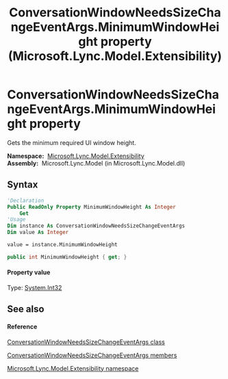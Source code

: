 ﻿---
title: ConversationWindowNeedsSizeChangeEventArgs.MinimumWindowHeight property  (Microsoft.Lync.Model.Extensibility)
TOCTitle: 'MinimumWindowHeight property '
ms:assetid: P:Microsoft.Lync.Model.Extensibility.ConversationWindowNeedsSizeChangeEventArgs.MinimumWindowHeight_DI_3_UC_OCS14MrefLyncWPF
ms:mtpsurl: https://msdn.microsoft.com/en-us/library/microsoft.lync.model.extensibility.conversationwindowneedssizechangeeventargs.minimumwindowheight_di_3_uc_ocs14mreflyncwpf(v=office.15)
ms:contentKeyID: 48592818
ms.date: 07/28/2014
mtps_version: v=office.15
f1_keywords:
- Microsoft.Lync.Model.Extensibility.ConversationWindowNeedsSizeChangeEventArgs.MinimumWindowHeight
dev_langs:
- CSharp
- JScript
- VB
- other
---

# ConversationWindowNeedsSizeChangeEventArgs.MinimumWindowHeight property

Gets the minimum required UI window height.

**Namespace:**  [Microsoft.Lync.Model.Extensibility](microsoft-lync-model-extensibility-namespace_2.md)  
**Assembly:**  Microsoft.Lync.Model (in Microsoft.Lync.Model.dll)

## Syntax

``` vb
'Declaration
Public ReadOnly Property MinimumWindowHeight As Integer
    Get
'Usage
Dim instance As ConversationWindowNeedsSizeChangeEventArgs
Dim value As Integer

value = instance.MinimumWindowHeight
```

``` csharp
public int MinimumWindowHeight { get; }
```

#### Property value

Type: [System.Int32](http://msdn2.microsoft.com/en-us/library/td2s409d)  

## See also

#### Reference

[ConversationWindowNeedsSizeChangeEventArgs class](conversationwindowneedssizechangeeventargs-class-microsoft-lync-model-extensibility_2.md)

[ConversationWindowNeedsSizeChangeEventArgs members](conversationwindowneedssizechangeeventargs-members-microsoft-lync-model-extensibility_2.md)

[Microsoft.Lync.Model.Extensibility namespace](microsoft-lync-model-extensibility-namespace_2.md)


